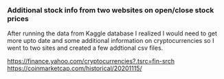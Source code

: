 ### Additional stock info from two websites on open/close stock prices

After running the data from Kaggle database I realized I would need to get more upto date and some additional information on cryptocurrencies so I went to two sites and created a few addtional csv files. 

https://finance.yahoo.com/cryptocurrencies?.tsrc=fin-srch
https://coinmarketcap.com/historical/20201115/
